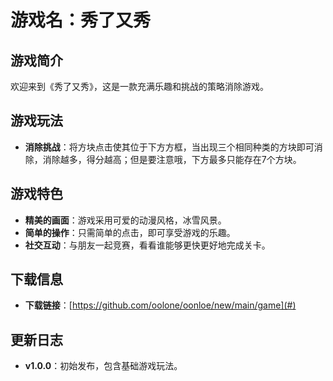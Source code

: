 # 游戏名：秀了又秀

## 游戏简介
欢迎来到《秀了又秀》，这是一款充满乐趣和挑战的策略消除游戏。

## 游戏玩法
- **消除挑战**：将方块点击使其位于下方方框，当出现三个相同种类的方块即可消除，消除越多，得分越高；但是要注意哦，下方最多只能存在7个方块。

## 游戏特色
- **精美的画面**：游戏采用可爱的动漫风格，冰雪风景。
- **简单的操作**：只需简单的点击，即可享受游戏的乐趣。
- **社交互动**：与朋友一起竞赛，看看谁能够更快更好地完成关卡。

## 下载信息
- **下载链接**：[https://github.com/oolone/oonloe/new/main/game](#)


## 更新日志
- **v1.0.0**：初始发布，包含基础游戏玩法。


